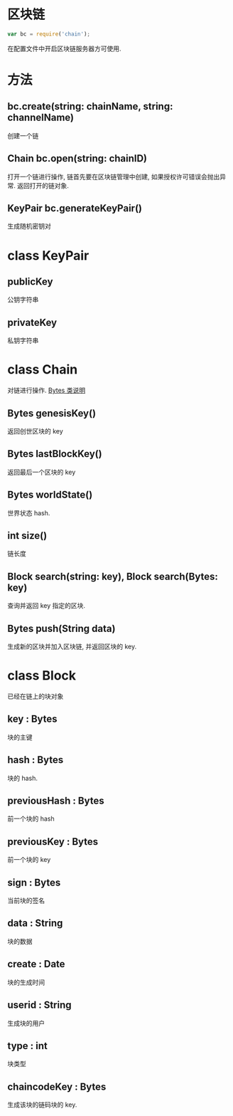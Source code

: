 # 区块链

```javascript
var bc = require('chain');
```

在配置文件中开启区块链服务器方可使用.


# 方法

## bc.create(string: chainName, string: channelName)

创建一个链


## Chain bc.open(string: chainID)

打开一个链进行操作, 链首先要在区块链管理中创建,
如果授权许可错误会抛出异常. 返回打开的链对象.


## KeyPair bc.generateKeyPair()

生成随机密钥对


# class KeyPair

## publicKey

公钥字符串

## privateKey

私钥字符串


# class Chain

对链进行操作.
[Bytes 类说明](docs/api-digest.md)

## Bytes genesisKey()

返回创世区块的 key

## Bytes lastBlockKey()

返回最后一个区块的 key

## Bytes worldState()

世界状态 hash.

## int size()

链长度

## Block search(string: key), Block search(Bytes: key)

查询并返回 key 指定的区块.

## Bytes push(String data)

生成新的区块并加入区块链, 并返回区块的 key.


# class Block

已经在链上的块对象

## key : Bytes

块的主键

## hash : Bytes

块的 hash.

## previousHash : Bytes

前一个块的 hash

## previousKey : Bytes

前一个块的 key

## sign : Bytes

当前块的签名

## data : String

块的数据

## create : Date

块的生成时间

## userid : String

生成块的用户

## type : int

块类型

## chaincodeKey : Bytes

生成该块的链码块的 key.